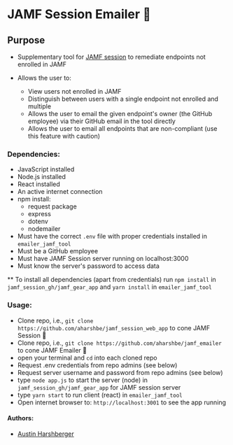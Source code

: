 # JAMF Session Emailer 📨
## Purpose
* Supplementary tool for [JAMF session](https://github.com/aharshbe/jamf_session_web_app) to remediate endpoints not enrolled in JAMF

* Allows the user to:
	* View users not enrolled in JAMF
	* Distinguish between users with a single endpoint not enrolled and multiple
  * Allows the user to email the given endpoint's owner (the GitHub employee) via their GitHub email in the tool directly
  * Allows the user to email all endpoints that are non-compliant (use this feature with caution)

### Dependencies:
* JavaScript installed
* Node.js installed
* React installed
* An active internet connection
* npm install:
	* request package
	* express
	* dotenv
	* nodemailer
* Must have the correct `.env` file with proper credentials installed in  `emailer_jamf_tool`
* Must be a GitHub employee
* Must have JAMF Session server running on localhost:3000
* Must know the server's password to access data

** To install all dependencies (apart from credentials) run `npm install` in `jamf_session_gh/jamf_gear_app` and `yarn install` in `emailer_jamf_tool`

### Usage:
* Clone repo, i.e., `git clone https://github.com/aharshbe/jamf_session_web_app` to cone JAMF Session 🦃
* Clone repo, i.e., `git clone https://github.com/aharshbe/jamf_emailer` to cone JAMF Emailer 📨
* open your terminal and `cd` into each cloned repo
* Request .env credentials from repo admins (see below)
* Request server username and password from repo admins (see below)
* type `node app.js` to start the server (node) in `jamf_session_gh/jamf_gear_app` for JAMF session server
* type `yarn start` to run client (react) in `emailer_jamf_tool`
* Open internet browser to: `http://localhost:3001` to see the app running

#### Authors:
* [Austin Harshberger](https://github.com/aharshbe)
